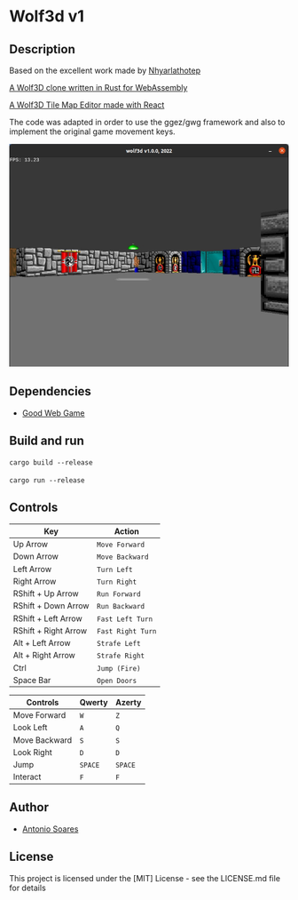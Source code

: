 # Wolf3d v1

## Description

Based on the excellent work made by [Nhyarlathotep](https://github.com/Nhyarlathotep)

[A Wolf3D clone written in Rust for WebAssembly](https://github.com/Nhyarlathotep/Wolf3D-wasm)

[A Wolf3D Tile Map Editor made with React](https://github.com/Nhyarlathotep/Wolf3D-react-editor)

The code was adapted in order to use the ggez/gwg framework and also to implement the original game movement keys.

![](wolf3d.jpg)

## Dependencies

* [Good Web Game](https://github.com/ggez/good-web-game)


## Build and run

```
cargo build --release

cargo run --release
```

## Controls

| Key                   | Action            |
| --------------------- | ----------------- |
| Up Arrow              | `Move Forward`    |
| Down Arrow            | `Move Backward`   |
| Left Arrow            | `Turn Left`       |
| Right Arrow           | `Turn Right`      |
| RShift + Up Arrow     | `Run Forward`     |
| RShift + Down Arrow   | `Run Backward`    |
| RShift + Left Arrow   | `Fast Left Turn`  |
| RShift + Right Arrow  | `Fast Right Turn` |
| Alt + Left Arrow      | `Strafe Left`     |
| Alt + Right Arrow     | `Strafe Right`    |
| Ctrl                  | `Jump (Fire)`     |
| Space Bar             | `Open Doors`      |

| Controls      | Qwerty  | Azerty  |
| ------------- | ------- | ------- |
| Move Forward  | `W`     | `Z`     |
| Look Left     | `A`     | `Q`     |
| Move Backward | `S`     | `S`     |
| Look Right    | `D`     | `D`     |
| Jump          | `SPACE` | `SPACE` |
| Interact      | `F`     | `F`     |

## Author

* [Antonio Soares](https://github.com/ccie18473)

## License

This project is licensed under the [MIT] License - see the LICENSE.md file for details

